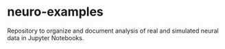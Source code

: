 # neuro-examples

Repository to organize and document analysis of real and simulated neural data in Jupyter Notebooks.
